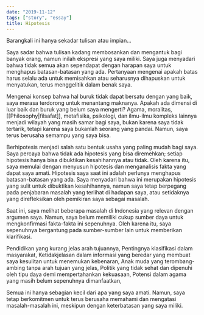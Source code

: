 ```yaml
---
date: "2019-11-12"
tags: ["story", "essay"]
title: Hipotesis
---
```


Barangkali ini hanya sekadar tulisan atau impian...

Saya sadar bahwa tulisan kadang membosankan dan mengantuk bagi banyak orang, namun inilah ekspresi yang saya miliki. Saya juga menyadari bahwa tidak semua akan sependapat dengan harapan saya untuk menghapus batasan-batasan yang ada. Pertanyaan mengenai apakah batas harus selalu ada untuk memisahkan atau seharusnya dihapuskan untuk menyatukan, terus menggelitik dalam benak saya.

Mengenai konsep bahwa hal buruk tidak dapat bersatu dengan yang baik, saya merasa terdorong untuk menantang maknanya. Apakah ada dimensi di luar baik dan buruk yang belum saya mengerti? Agama, moralitas, [[Philosophy|filsafat]], metafisika, psikologi, dan ilmu-ilmu kompleks lainnya menjadi wilayah yang masih samar bagi saya, bukan karena saya tidak tertarik, tetapi karena saya bukanlah seorang yang pandai. Namun, saya terus berusaha semampu yang saya bisa.

Berhipotesis menjadi salah satu bentuk usaha yang paling mudah bagi saya. Saya percaya bahwa tidak ada hipotesis yang bisa diremehkan; setiap hipotesis hanya bisa dibuktikan kesahihannya atau tidak. Oleh karena itu, saya memulai dengan menyusun hipotesis dan menganalisis fakta yang dapat saya amati. Hipotesis saya saat ini adalah perlunya menghapus batasan-batasan yang ada. Saya menyadari bahwa ini merupakan hipotesis yang sulit untuk dibuktikan kesahihannya, namun saya tetap berpegang pada penjabaran masalah yang terlihat di hadapan saya, atau setidaknya yang direfleksikan oleh pemikiran saya sebagai masalah.

Saat ini, saya melihat beberapa masalah di Indonesia yang relevan dengan argumen saya. Namun, saya belum memiliki cukup sumber daya untuk mengkonfirmasi fakta-fakta ini sepenuhnya. Oleh karena itu, saya sepenuhnya bergantung pada sumber-sumber lain untuk memberikan klarifikasi.

Pendidikan yang kurang jelas arah tujuannya,
Pentingnya klasifikasi dalam masyarakat,
Ketidakjelasan dalam informasi yang beredar yang membuat saya kesulitan untuk menemukan kebenaran,
Anak muda yang terombang-ambing tanpa arah tujuan yang jelas,
Politik yang tidak sehat dan dipenuhi oleh tipu daya demi mempertahankan kekuasaan,
Potensi dalam agama yang masih belum sepenuhnya dimanfaatkan,

Semua ini hanya sebagian kecil dari apa yang saya amati. Namun, saya tetap berkomitmen untuk terus berusaha memahami dan mengatasi masalah-masalah ini, meskipun dengan keterbatasan yang saya miliki.